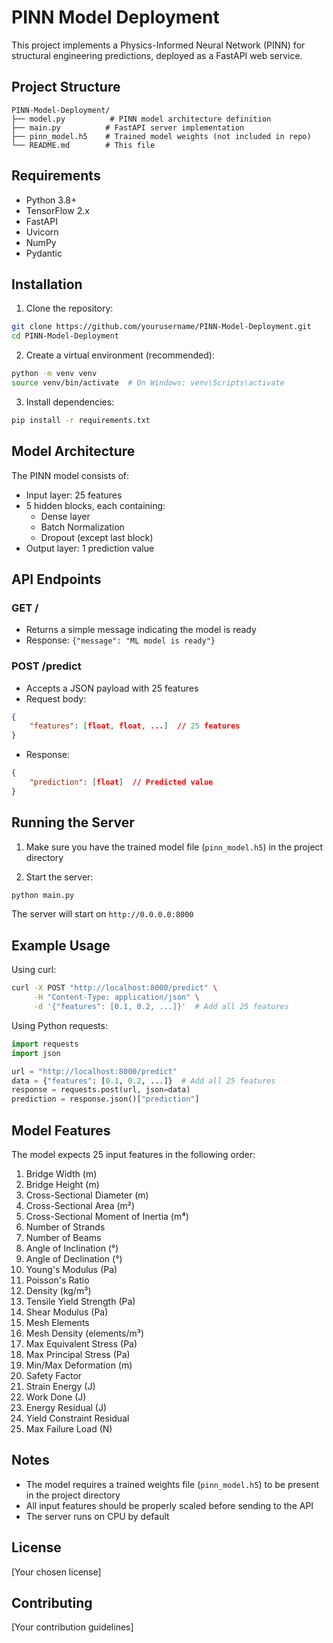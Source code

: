 # PINN Model Deployment

This project implements a Physics-Informed Neural Network (PINN) for structural engineering predictions, deployed as a FastAPI web service.

## Project Structure

```
PINN-Model-Deployment/
├── model.py          # PINN model architecture definition
├── main.py          # FastAPI server implementation
├── pinn_model.h5    # Trained model weights (not included in repo)
└── README.md        # This file
```

## Requirements

- Python 3.8+
- TensorFlow 2.x
- FastAPI
- Uvicorn
- NumPy
- Pydantic

## Installation

1. Clone the repository:
```bash
git clone https://github.com/yourusername/PINN-Model-Deployment.git
cd PINN-Model-Deployment
```

2. Create a virtual environment (recommended):
```bash
python -m venv venv
source venv/bin/activate  # On Windows: venv\Scripts\activate
```

3. Install dependencies:
```bash
pip install -r requirements.txt
```

## Model Architecture

The PINN model consists of:
- Input layer: 25 features
- 5 hidden blocks, each containing:
  - Dense layer
  - Batch Normalization
  - Dropout (except last block)
- Output layer: 1 prediction value

## API Endpoints

### GET /
- Returns a simple message indicating the model is ready
- Response: `{"message": "ML model is ready"}`

### POST /predict
- Accepts a JSON payload with 25 features
- Request body:
```json
{
    "features": [float, float, ...]  // 25 features
}
```
- Response:
```json
{
    "prediction": [float]  // Predicted value
}
```

## Running the Server

1. Make sure you have the trained model file (`pinn_model.h5`) in the project directory

2. Start the server:
```bash
python main.py
```

The server will start on `http://0.0.0.0:8000`

## Example Usage

Using curl:
```bash
curl -X POST "http://localhost:8000/predict" \
     -H "Content-Type: application/json" \
     -d '{"features": [0.1, 0.2, ...]}'  # Add all 25 features
```

Using Python requests:
```python
import requests
import json

url = "http://localhost:8000/predict"
data = {"features": [0.1, 0.2, ...]}  # Add all 25 features
response = requests.post(url, json=data)
prediction = response.json()["prediction"]
```

## Model Features

The model expects 25 input features in the following order:
1. Bridge Width (m)
2. Bridge Height (m)
3. Cross-Sectional Diameter (m)
4. Cross-Sectional Area (m²)
5. Cross-Sectional Moment of Inertia (m⁴)
6. Number of Strands
7. Number of Beams
8. Angle of Inclination (°)
9. Angle of Declination (°)
10. Young's Modulus (Pa)
11. Poisson's Ratio
12. Density (kg/m³)
13. Tensile Yield Strength (Pa)
14. Shear Modulus (Pa)
15. Mesh Elements
16. Mesh Density (elements/m³)
17. Max Equivalent Stress (Pa)
18. Max Principal Stress (Pa)
19. Min/Max Deformation (m)
20. Safety Factor
21. Strain Energy (J)
22. Work Done (J)
23. Energy Residual (J)
24. Yield Constraint Residual
25. Max Failure Load (N)

## Notes

- The model requires a trained weights file (`pinn_model.h5`) to be present in the project directory
- All input features should be properly scaled before sending to the API
- The server runs on CPU by default

## License

[Your chosen license]

## Contributing

[Your contribution guidelines]
